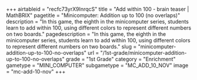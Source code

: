 +++
airtableid = "recfc73yrX9InrqcS"
title = "Add within 100 - brain teaser | MathBRIX"
pagetitle = "Minicomputer: Addition up to 100 (no overlaps)"
description = "In this game, the eighth in the minicomputer series, students learn to add within 100, using different colors to represent different numbers on two boards."
pagedescription = "In this game, the eighth in the minicomputer series, students learn to add within 100, using different colors to represent different numbers on two boards."
slug = "minicomputer-addition-up-to-100-no-overlaps"
url = "/1st-grade/minicomputer-addition-up-to-100-no-overlaps"
grade = "1st Grade"
category = "Enrichment"
gametype = "MINI_COMPUTER"
subgametype = "MC_ADD_10_NOV"
image = "mc-add-10-nov"
+++